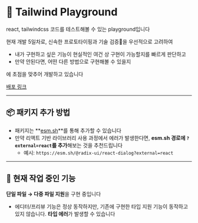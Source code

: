 # 🌟 Tailwind Playground

react, tailwindcss 코드를 테스트해볼 수 있는 playground입니다

현재 개발 5일차로, 신속한 프로토타이핑과 기술 검증을 우선적으로 고려하여

- 내가 구현하고 싶은 기능이 현실적인 여건 상 구현이 가능할지를 빠르게 판단하고
- 만약 안된다면, 어떤 다른 방법으로 구현해볼 수 있을지

에 초점을 맞추어 개발하고 있습니다

[배포 링크](https://tailwind-playground-iota.vercel.app/)

---

## 📦 패키지 추가 방법

- 패키지는 **[esm.sh](https://esm.sh)**를 통해 추가할 수 있습니다
- 만약 리액트 기반 라이브러리 사용 과정에서 에러가 발생한다면, **esm.sh 경로에 `?external=react`를 추가**해보는 것을 추천드립니다
  - 예시: `https://esm.sh/@radix-ui/react-dialog?external=react`

---

## 🚧 현재 작업 중인 기능

**단일 파일 → 다중 파일 지원**을 구현 중입니다

- 에디터/프리뷰 기능은 정상 동작하지만, 기존에 구현한 타입 지원 기능이 동작하고 있지 않습니다. **타입 에러**가 발생할 수 있습니다
